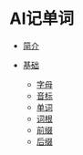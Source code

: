 # AI记单词

* [简介](README.md)

* [基础](/课程/基础/README.md)
  <!-- * [学习路线图](/课程/基础/学习路线图/README.md) -->
  * [字母](/课程/基础/字母/README.md)
  * [音标](/课程/基础/音标/README.md)
  * [单词](/课程/基础/单词/README.md)
  * [词根](/课程/基础/单词/README.md)
  * [前缀](/课程/基础/单词/README.md)
  * [后缀](/课程/基础/单词/README.md)
  <!-- * [听力](/课程/基础/听力/README.md) -->
  <!-- * [语法](/课程/基础/语法/README.md) -->

<!-- 
* [词汇累积计划](/词汇累积计划//README.md)
  * [1000基础英语单词](/词汇累积计划/1000基础英语单词/README.md)
  * [2000核心英语单词](/词汇累积计划/2000核心英语单词/README.md)
  * [4000基本英语单词](/词汇累积计划/4000基本英语单词/README.md)

* [新概念英语](/词汇累积计划/新概念英语/README.md)
  * [新概念英语第一册](/词汇累积计划/新概念英语/新概念英语第一册README.md)
  * [新概念英语第二册](/词汇累积计划/新概念英语/新概念英语第二册/README.md)
  * [新概念英语第三册](/词汇累积计划/新概念英语/新概念英语第三册/README.md)
  * [新概念英语第四册](/词汇累积计划/新概念英语/新概念英语第四册/README.md) -->
